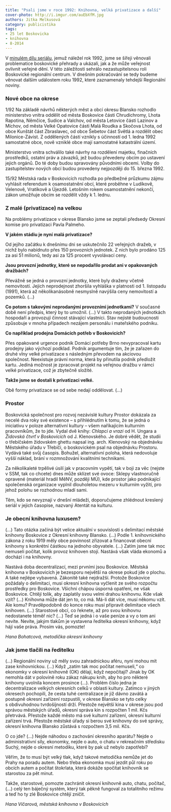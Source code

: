 ```yaml
---
title: "Psali jsme v roce 1992: Knihovna, velká privatizace a další"
cover-photo: http://i.imgur.com/auEbXfM.jpg
authors: Jitka Melkusová
category: publicistika
tags:
- 25 let Boskovicka
- knihovna
- 8-2014
---
```


V [minulém dílu seriálu](/clanky/2014/02/15/stavba-prehrady.html), jemuž náležel rok 1992, jsme se šířeji věnovali problematice boskovické přehrady a ukázali, jak a že může veřejnost ovlivnit veřejné dění. V této záležitosti sehrálo nezastupitelsnou roli Boskovické regionální centrum. V dnešním pokračování se tedy budeme věnovat dalším událostem roku 1992, které zaznamenaly tehdejší Regionální noviny.

### Nové obce na okrese

1/92 Na základě návrhů některých měst a obcí okresu Blansko rozhodlo ministerstvo vnitra oddělit od města Boskovice části Chrudichromy, Lhota Rapotina, Němčice, Sudice a Valchov, od města Letovice části Lazinov a Míchov, od města Velké Opatovice části Malá Roudka a Skočova Lhota, od obce Kunštát část Zbraslavec, od obce Šebetov část Světlá a rozdělit obec Milonice-Závist. Z oddělených částí vznikly s účinností od 1. ledna 1992 samostatné obce, nově vzniklé obce mají samostatné katastrální území.

Ministerstvo vnitra schválilo také návrhy na rozdělení majetku, finačních prostředků, ostatní práv a závazků, jež budou převedeny obcím po ustavení jejich orgánů. Do té doby budou spravovány původními obcemi. Volby do zastupitelstev nových obcí budou provedeny nejpozději do 15. března 1992.

15/92 Městská rada v Boskovicích rozhodla po předbežné průzkumu zájmu vyhlásit referendum k osamostatnění obcí, které proběhne v Ludíkově, Velenově, Vratíkově a Újezdě. Letošním rokem osamostatnění nekončí, zákon umožňuje obcím se rozdělit vždy k 1. lednu.

### Z malé (privatizace) na velkou

Na problémy privatizace v okrese Blansko jsme se zeptali předsedy Okresní komise pro privatizaci Pavla Palmeho. 

**V jakém stádiu je nyní malá privatizace?**

Od jejího začátku k dnešnímu dni se uskutečnilo 22 veřejných dražeb, v nichž bylo nabídnuto přes 150 provozních jednotek. Z nich bylo prodáno 125 za asi 51 milionů, tedy asi za 125 procent vyvolávací ceny.

**Jsou provozní jednotky, které se nepodařilo prodat ani v opakovaných dražbách?**

Převážně se jedná o provozní jednotky, které byly draženy včetně nemovitostí. Jejich neprodejnost zhoršila vyhláška v platnosti od 1. listopadu (1991), která až několikanásobně nesmyslně navýšila ceny nemovitostí a pozemků. (…)

**Co potom s takovými neprodanými provozními jednotkami?**
V současné době není předpis, který by to umožnil. (…) V takto neprodaných jednotkách hospodaří a provozují činnost stávající vlastníci. Stav nejisté budoucnosti způsobuje v mnoha případech nezájem personálu i mateřského podniku.

**Co například prodejna Domácích potřeb v Boskovicích?**

Přes opakované urgence podnik Domácí potřeby Brno nevypracoval kartu prodejny jako výchozí podklad. Podnik argumentuje tím, že je zařazen do druhé vlny velké privatizace s následným převodem na akciovou společnost. Neexistuje právní norma, která by přinutila podnik předložit kartu. Jediná možnost je zpracovat projekt na veřejnou dražbu v rámci velké privatizace, což je zbytečně složité.

**Takže jsme se dostali k privatizaci velké.**

Obě formy privatizace se od sebe nedají oddělovat. (…)

### Prostor

Boskovická společnost pro rozvoj nezávislé kultury Prostor dokázala za necelé dva roky své existence – s přihlédnutím k tomu, že se jedná o iniciativu v poloze alternativní kultury – všem naříkajícím kulturním pracovníkům, že to jde. Vydal dvě knihy: *Chlapci a vrazi* od H. Ungara a *Židovská čtvrť v Boskovicích* od J. Klenovského. Je dobré vědět, že studii o třebíčském židovském ghettu napsal ing. arch. Klenovský na objednávku Městského úřadu v Třebíči, o boskovickém psal na objednávku Prostoru. Vydává také svůj časopis. Bohužel, alternativní poloha, která nedovoluje vyšší náklad, brání v rozmnožování kvalitními technikami.

Za několikaleté trpělivé úsilí jak v pracovním vypětí, tak v boji za věc (nejste v SSM, tak co chcete) dnes může sklízet své ovoce: Sklepy vlastnoručně opravené (materiál hradil MěNV, později MÚ), kde prostor jako podnikající společenská organizace vyplnil dlouholetou mezeru v kulturním vyžití, pro jehož polohu se rozhodnou mladí sami.

Těm, kdo se nevyznají v dnešní mládeži, doporučujeme zhlédnout kreslený seriál v jejich časopise, nazvaný Atentát na kulturu.

### Je obecní knihovna luxusem?

(…) Tato otázka začíná být velice aktuální v souvislosti s delimitací městské knihovny Boskovice z Okresní knihovny Blansko. (…) Podle 1. knihovnického zákona z roku 1919 měly obce povinnost zřizovat a financovat obecní knihovny s konkrétní částkou na jednoho obyvatele. (…) Zatím jsme tak moc nemuseli počítat, kolik provoz knihoven stojí. Nastává však vláda ekonomů a dochází i na knihovny.

Nastává doba decentralizací, mezi prvními jsou Boskovice. Městská knihovna v Boskovicích je bezesporu největší na okrese pokud jde o plochu. A také nejlépe vybavená. Zákonitě také nejdražší. Protože Boskovice požádaly o delimitaci, musí okresní knihovna vyčlenit ze svého rozpočtu prostředky pro Boskovice. Všichni chápou úsporná opatření, ne však Boskovice. Chtějí tolik, aby zaplatily svou velmi drahou knihovnu. Kde však vzít? 
(…) Knihovna může dát jen to, co má. Má-li dát více, musí někomu vzít. Ale komu? Pravděpodobně do konce roku musí připravit delimitace všech knihoven. (…) Starostové obcí, co řeknete, až pro svou knihovnu nedostanete téměř nic? (…) Teď se jedná i o vaše peníze a vy o tom ani nevíte. Nevíte, jakým tlakům je vystavena ředitelka okresní knihovny, když hájí vaše práva. Prosím vás, pomozte!

*Hana Bohatcová, metodička okresní knihovny*

### Jak jsme tlačili na ředitelku

(…) Regionální noviny už měly svou zahradnickou aféru, nyní mohou mít zase knihovnickou. (…) Když „zatím tak moc počítat nemuseli,“ co ekonomky v okresní knihovně (OK) dělají, když nepočítají? Jinak by OK nemohla dát v polovině roku zákaz nákupu knih, aby ho pro některé knihovny uvolnila koncem prosince (…).
Problém číslo jedna je decentralizace velkých okresních celků v oblasti kultury. Zatímco v jiných okresech pochopili, že cesta tuhé centralizace je již dávno zavátá a postupně okresní zařízení rozpustili, v okrese Blansko se tyto celky s obdivuhodnou tvrdošíjností drží. Přestože největší kina v okrese jsou pod správou městských úřadů, okresní správa kin s rozpočten 1 mil. Kčs přetrvává. Přestože každé město má své kulturní zařízení, okresní kulturní zařízení trvá. Přestože městské úřady si berou své knihovny do své správy, okresní knihovna Blansko zůstává s rozpočtem 3,5 mil. Kčs.

O co jde? (…) Nejde náhodou o zachování okresního aparátu? Nejde o administrativní síly, ekonomky, nejde o auto, o chatu v rekreačním středisku Suchý, nejde o okresní metodiku, které by pak už nebylo zapotřebí?

Věřím, že to musí být velký tlak, když takové metodička nemůže jet do Prahy na poradu autem. Nebo třeba ekonomka musí jezdit půl roku po obcích autem a počítat štokrlata, která dokáže spočítat knihovník se starostou za pět minut.

Takže, starostové, pomozte zachránit okresní knihovně auto, chatu, počítač, (…) celý ten báječný systém, který tak pěkně fungoval za totalitního režimu a teď ho ty zlé Boskovice chtějí zničit.

*Hana Vičarová, městská knihovna v Boskovicích*